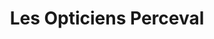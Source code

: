 ---
title: "Les Opticiens Perceval"
url: /charleville-mezieres/les-opticiens-perceval/
shop: opticien
---
